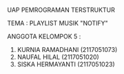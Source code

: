 UAP PEMROGRAMAN TERSTRUKTUR

TEMA : PLAYLIST MUSIK "NOTIFY"

ANGGOTA KELOMPOK 5 :
1. KURNIA RAMADHANI (2117051073)
2. NAUFAL HILAL (2117051020)
3. SISKA HERMAYANTI (2117051023)


